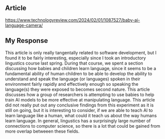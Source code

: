 ## Article 
https://www.technologyreview.com/2024/02/01/1087527/baby-ai-language-camera/ 

## My Response
This article is only really tangentally related to software development, but I found it to be fairly interesting, especially since I took an introductory lingustics course last spring. During that course, we spent a section discussing how babies and children learn language, since it seems to be a fundamental ability of human children to be able to develop the ability to understand and speak the language (or languages) spoken in their environment fairly rapidly and effectively enough so speaking the language(s) they were exposed to becomes second nature. This article discusses how a group of researchers is attempting to use babies to help train AI models to be more effective at manipulating language. This article did not really put out any conclusive findings from this experiment as it is still on going, but it is interesting to consider, if we are able to teach AI to learn language like a human,  what could it teach us about the way humans learn language. In general, lingustics has a surprisingly large number of connections to computer science, so there is a lot that could be gained from more overlap betweeen these fields. 